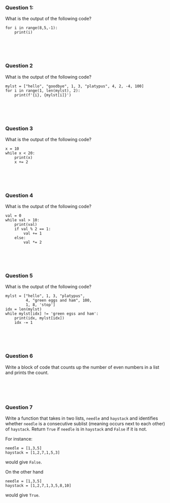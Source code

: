 ### Question 1:
What is the output of the following code?

```
for i in range(8,5,-1):
    print(i)
```

<br><br><br>

### Question 2
What is the output of the following code?
```
mylst = ["hello", "goodbye", 1, 3, "platypus", 4, 2, -4, 100]
for i in range(1, len(mylst), 2):
    print(f'{i}, {mylst[i]}')

```

<br><br><br>


### Question 3
What is the output of the following code?
```
x = 10
while x < 20:
    print(x)
    x += 2
```

<br><br><br>

### Question 4
What is the output of the following code?
```
val = 0
while val > 10:
    print(val)
    if val % 2 == 1:
        val += 1
    else:
        val *= 2
```

<br><br><br>


### Question 5
What is the output of the following code?
```
mylst = ["hello", 1, 3, "platypus",
         4, "green eggs and ham", 100,
         1, 8, 'stop']
idx = len(mylst)
while mylst[idx] != 'green egss and ham':
    print(idx, mylst[idx])
    idx -= 1
```

<br><br><br>


### Question 6
Write a block of code that counts up the number
of even numbers in a list and prints the count.
<br><br><br><br><br>

### Question 7
Write a function that takes in two lists,
`needle` and `haystack` and identifies
whether `needle` is a consecutive sublist 
(meaning occurs next to each other) of `haystack`.
Return `True` if `needle` is in `haystack`
and `False` if it is not.

For instance:
```
needle = [1,3,5]
haystack = [1,2,7,1,5,3]
```
would give `False`.

On the other hand
```
needle = [1,3,5]
haystack = [1,2,7,1,3,5,8,10]
```
would give `True`.


<br><br><br><br><br><br>

